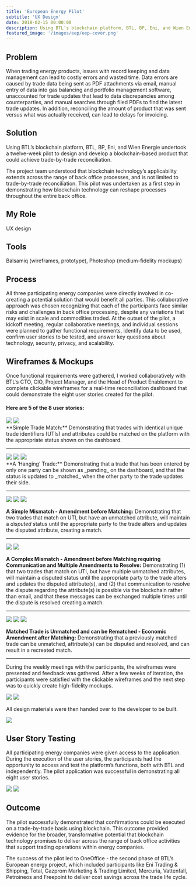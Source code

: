 ```yaml
---
title: 'European Energy Pilot'
subtitle: 'UX Design'
date: 2018-02-15 00:00:00
description: Using BTL’s blockchain platform, BTL, BP, Eni, and Wien Energie undertook a twelve-week pilot to design and develop a blockchain-based product that could achieve trade-by-trade reconciliation. 
featured_image: '/images/eep/eep-cover.png'
---
```


## Problem
When trading energy products, issues with record keeping and data management can lead to costly errors and wasted time. Data errors are caused by trade data being sent as PDF attachments via email, manual entry of data into gas balancing and portfolio management software, unaccounted for trade updates that lead to data discrepancies among counterparties, and manual searches through filed PDFs to find the latest trade updates. In addition, reconciling the amount of product that was sent versus what was actually received, can lead to delays for invoicing.

## Solution
Using BTL’s blockchain platform, BTL, BP, Eni, and Wien Energie undertook a twelve-week pilot to design and develop a blockchain-based product that could achieve trade-by-trade reconciliation. 

The project team understood that blockchain technology’s applicability extends across the range of back office processes, and is not limited to trade-by-trade reconciliation. This pilot was undertaken as a first step in demonstrating how blockchain technology can reshape processes throughout the entire back office.

## My Role
UX design

## Tools

Balsamiq (wireframes, prototype), Photoshop (medium-fidelity mockups)

## Process

All three participating energy companies were directly involved in co-creating a potential solution that would benefit all parties. This collaborative approach was chosen recognizing that each of the participants face similar risks and challenges in back office processing, despite any variations that may exist in scale and commodities traded. At the outset of the pilot, a kickoff meeting, regular collaborative meetings, and individual sessions were planned to gather functional requirements, identify data to be used, confirm user stories to be tested, and answer key questions about technology, security, privacy, and scalability. 

## Wireframes & Mockups

Once functional requirements were gathered, I worked collaboratively with BTL’s CTO, CIO, Project Manager, and the Head of Product Enablement to complete clickable wireframes for a real-time reconciliation dashboard that could demonstrate the eight user stories created for the pilot. 

#### Here are 5 of the 8 user stories:

<div class="gallery user-story" data-columns="2">
  <img src="/images/eep/user_story_1_slide_1.png">
  <img src="/images/eep/user_story_1_slide_2.png">
</div>
**Simple Trade Match:** Demonstrating that trades with identical unique trade identifiers (UTIs) and attributes could be matched on the platform with the appropriate status shown on the dashboard.

---

<div class="gallery user-story" data-columns="3">
  <img src="/images/eep/user_story_2_a-c_slide_1.png">
  <img src="/images/eep/user_story_2_a-c_slide_2.png">
  <img src="/images/eep/user_story_2_a-c_slide_3.png">
</div>
**A ‘Hanging’ Trade:** Demonstrating that a trade that has been entered by only one party can be shown as _pending_ on the dashboard, and that the status is updated to _matched_ when the other party to the trade updates their side.

---

<div class="gallery user-story" data-columns="3">
  <img src="/images/eep/user_story_3_slide_1.png">
  <img src="/images/eep/user_story_3_slide_2.png">
  <img src="/images/eep/user_story_3_slide_3.png">
</div>

**A Simple Mismatch - Amendment before Matching:** Demonstrating that two trades that match on UTI, but have an unmatched attribute, will maintain a _disputed_ status until the appropriate party to the trade alters and updates the disputed attribute, creating a match.

---

<div class="gallery user-story" data-columns="2">
  <img src="/images/eep/user_story_4_slide_1.png">
  <img src="/images/eep/user_story_4_slide_2.png">
</div>

**A Complex Mismatch - Amendment before Matching requiring Communication and Multiple Amendments to Resolve:** Demonstrating (1) that two trades that match on UTI, but have multiple unmatched attributes, will maintain a disputed status until the appropriate party to the trade alters and updates the disputed attribute(s), and (2) that communication to resolve the dispute regarding the attribute(s) is possible via the blockchain rather than email, and that these messages can be exchanged multiple times until the dispute is resolved creating a match.

---

<div class="gallery user-story" data-columns="3">
  <img src="/images/eep/user_story_5a_slide_1.png">
  <img src="/images/eep/user_story_5a_slide_2.png">
  <img src="/images/eep/user_story_5a_slide_3.png">
</div>

**Matched Trade is Unmatched and can be Rematched - Economic Amendment after Matching:** Demonstrating that a previously matched trade can be unmatched, attribute(s) can be disputed and resolved, and can result in a recreated match.

---

During the weekly meetings with the participants, the wireframes were presented and feedback was gathered. After a few weeks of iteration, the participants were satisfied with the clickable wireframes and the next step was to quickly create high-fidelity mockups.

<div class="gallery" data-columns="2">
  <img src="/images/eep/mock_reports.png">
  <img src="/images/eep/mock_create_txn_report.png">
</div>

All design materials were then handed over to the developer to be built.

![](/images/eep/reports.png)

## User Story Testing

All participating energy companies were given access to the application. During the execution of the user stories, the participants had the opportunity to access and test the platform’s functions, both with BTL and independently. The pilot application was successful in demonstrating all eight user stories.

<div class="gallery" data-columns="2">
  <img src="/images/eep/UserStories1.png">
  <img src="/images/eep/UserStories2.png">
</div>

## Outcome

The pilot successfully demonstrated that confirmations could be executed on a trade-by-trade basis using blockchain. This outcome provided evidence for the broader, transformative potential that blockchain technology promises to deliver across the range of back office activities that support trading operations within energy companies.

The success of the pilot led to OneOffice - the second phase of BTL’s European energy project, which included participants like Eni Trading & Shipping, Total, Gazprom Marketing & Trading Limited, Mercuria, Vattenfall, Petroineos and Freepoint to deliver cost savings across the trade life cycle.
